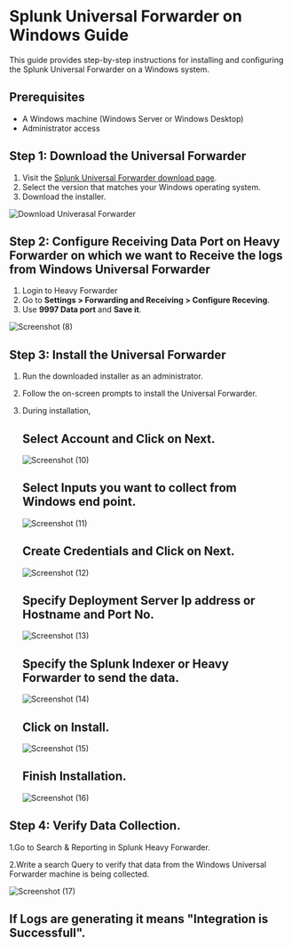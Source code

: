 # Splunk Universal Forwarder on Windows Guide

This guide provides step-by-step instructions for installing and configuring the Splunk Universal Forwarder on a Windows system.

## Prerequisites

- A Windows machine (Windows Server or Windows Desktop)
- Administrator access

## Step 1: Download the Universal Forwarder

1. Visit the [Splunk Universal Forwarder download page](https://www.splunk.com/en_us/download/universal-forwarder.html).
2. Select the version that matches your Windows operating system.
3. Download the installer.

![Download Univerasal Forwarder](https://github.com/user-attachments/assets/e8f88889-7435-4675-9a4f-b1f87de36df3)

## Step 2: Configure Receiving Data Port on Heavy Forwarder on which we want to Receive the logs from Windows Universal Forwarder

1. Login to Heavy Forwarder
2. Go to **Settings > Forwarding and Receiving > Configure Receving**.
3. Use **9997 Data port** and **Save it**.

![Screenshot (8)](https://github.com/user-attachments/assets/c5f9df6b-a6c4-41d7-a87d-cc8350ffd177)



## Step 3: Install the Universal Forwarder

1. Run the downloaded installer as an administrator.
2. Follow the on-screen prompts to install the Universal Forwarder.
3. During installation,

   ## Select Account and Click on Next.
   ![Screenshot (10)](https://github.com/user-attachments/assets/44f4c9da-f71e-4dfc-8fc2-8b6d7bc1eed8)

   ## Select Inputs you want to collect from Windows end point.
   
   ![Screenshot (11)](https://github.com/user-attachments/assets/c3f65332-f382-4985-9a7d-40f21d13b100)

   ## Create Credentials and Click on Next.

   ![Screenshot (12)](https://github.com/user-attachments/assets/a2325808-733b-42f0-b589-e9f2a66395aa)

   ## Specify Deployment Server Ip address or Hostname and Port No.

   ![Screenshot (13)](https://github.com/user-attachments/assets/813dca04-cf39-41db-8ca2-93dc75047087)

   ## Specify the Splunk Indexer or Heavy Forwarder to send the data.
   
   ![Screenshot (14)](https://github.com/user-attachments/assets/909dcf56-60af-46e3-96d7-e5478ee248aa)

   ## Click on Install.

   ![Screenshot (15)](https://github.com/user-attachments/assets/c010034c-6c5b-4ff0-a5be-da4545ab49aa)

   ## Finish Installation.
   
   ![Screenshot (16)](https://github.com/user-attachments/assets/855f2488-11ce-408b-8f73-10171fe0e49b)


## Step 4: Verify Data Collection.

   1.Go to Search & Reporting in Splunk Heavy Forwarder.
   
   2.Write a search Query to verify that data from the Windows Universal Forwarder machine is being 
     collected.

   ![Screenshot (17)](https://github.com/user-attachments/assets/d269bee5-97e8-4d59-9254-c0e9f21e5706)

  
## If Logs are generating it means "Integration is Successfull".







